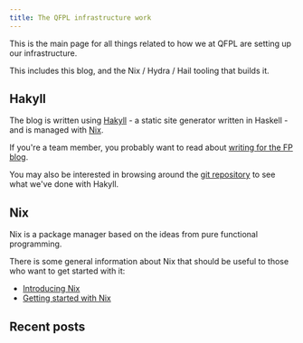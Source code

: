 ```yaml
---
title: The QFPL infrastructure work
---
```


This is the main page for all things related to how we at QFPL are setting up our infrastructure.

This includes this blog, and the Nix / Hydra / Hail tooling that builds it.

## Hakyll

The blog is written using [Hakyll](https://jaspervdj.be/hakyll/) - a static site generator written in Haskell - and is managed with [Nix](http://nixos.org/nix/).

If you're a team member, you probably want to read about [writing for the FP blog](../../posts/writing-for-the-fp-blog).

You may also be interested in browsing around the [git repository](https://github.com/qfpl/blog) to see what we've done with Hakyll.

## Nix

Nix is a package manager based on the ideas from pure functional programming.

There is some general information about Nix that should be useful to those who want to get started with it:

- [Introducing Nix](../../posts/nix/introducing-nix)
- [Getting started with Nix](../../posts/nix/getting-started-with-nix)
<!--
- [Building things with Nix](../../posts/nix/building-things-with-nix)

If you're doing Haskell development, Nix is great for that:

- [Working with Haskell and Nix](../../posts/nix/working-with-haskell-and-nix)
- [Mixing Haskell and non-Haskell dependencies with Nix](../../posts/nix/mixing-haskell-and-non-haskell-dependencies-with-nix)
-->

## Recent posts
